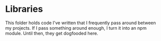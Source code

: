 # Libraries

This folder holds code I've written that I frequently pass around between my
projects. If I pass something around enough, I turn it into an npm module. Until
then, they get dogfooded here.
